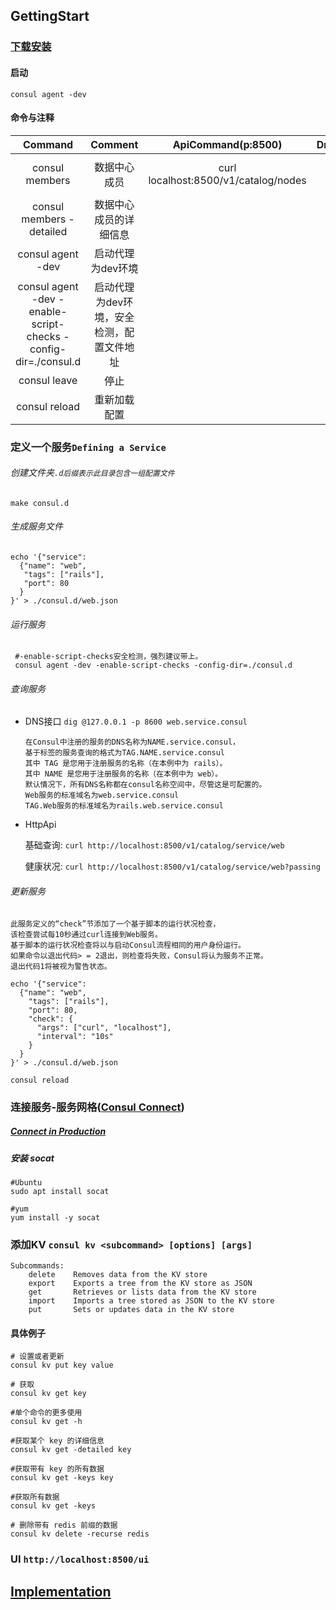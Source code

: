 ## GettingStart

### [下载安装](https://www.consul.io/downloads.html)
#### 启动
    consul agent -dev
#### 命令与注释
|Command|Comment|ApiCommand(p:8500)|DnsInterface(p:8600)
| :--------:   | :-----:|:-----: |:-----:   |
| consul members |数据中心成员  | curl localhost:8500/v1/catalog/nodes | dig @127.0.0.1 -p 8600 Judiths-MBP.node.consul |
| consul members -detailed| 数据中心成员的详细信息
| consul agent -dev|启动代理为dev环境
| consul agent -dev -enable-script-checks -config-dir=./consul.d|启动代理为dev环境，安全检测，配置文件地址
| consul leave|停止
| consul reload|重新加载配置

### 定义一个服务`Defining a Service`

###### 创建文件夹`.d后缀表示此目录包含一组配置文件`    
    make consul.d
    
###### 生成服务文件
```
echo '{"service":
  {"name": "web",
   "tags": ["rails"],
   "port": 80
  }
}' > ./consul.d/web.json

```
###### 运行服务
     #-enable-script-checks安全检测，强烈建议带上。
     consul agent -dev -enable-script-checks -config-dir=./consul.d
###### 查询服务       
* DNS接口 ```dig @127.0.0.1 -p 8600 web.service.consul```
    ~~~
    在Consul中注册的服务的DNS名称为NAME.service.consul，
    基于标签的服务查询的格式为TAG.NAME.service.consul
    其中 TAG 是您用于注册服务的名称（在本例中为 rails）。
    其中 NAME 是您用于注册服务的名称（在本例中为 web）。
    默认情况下，所有DNS名称都在consul名称空间中，尽管这是可配置的。
    Web服务的标准域名为web.service.consul
    TAG.Web服务的标准域名为rails.web.service.consul
    ~~~  
    
     
* HttpApi 

    基础查询: ```curl http://localhost:8500/v1/catalog/service/web```
    
    健康状况: ```curl http://localhost:8500/v1/catalog/service/web?passing```
###### 更新服务 
~~~
此服务定义的“check”节添加了一个基于脚本的运行状况检查，
该检查尝试每10秒通过curl连接到Web服务。
基于脚本的运行状况检查将以与启动Consul流程相同的用户身份运行。
如果命令以退出代码> = 2退出，则检查将失败，Consul将认为服务不正常。
退出代码1将被视为警告状态。
~~~
```
echo '{"service":
  {"name": "web",
    "tags": ["rails"],
    "port": 80,
    "check": {
      "args": ["curl", "localhost"],
      "interval": "10s"
    }
  }
}' > ./consul.d/web.json
``` 
`consul reload`  

### 连接服务-服务网格([Consul Connect](https://learn.hashicorp.com/consul/getting-started/connect))
##### [Connect in Production](https://learn.hashicorp.com/consul/developer-mesh/connect-production)

##### 安装 socat
    #Ubuntu 
    sudo apt install socat
    
    #yum
    yum install -y socat
    
    
### 添加KV `consul kv <subcommand> [options] [args]`  
```
Subcommands:
    delete    Removes data from the KV store
    export    Exports a tree from the KV store as JSON
    get       Retrieves or lists data from the KV store
    import    Imports a tree stored as JSON to the KV store
    put       Sets or updates data in the KV store
```
#### 具体例子
```
# 设置或者更新
consul kv put key value

# 获取
consul kv get key

#单个命令的更多使用
consul kv get -h

#获取某个 key 的详细信息
consul kv get -detailed key

#获取带有 key 的所有数据
consul kv get -keys key

#获取所有数据
consul kv get -keys

# 删除带有 redis 前缀的数据
consul kv delete -recurse redis

```

### UI `http://localhost:8500/ui`

## [Implementation](https://learn.hashicorp.com/consul/datacenter-deploy/day1-deploy-intro)